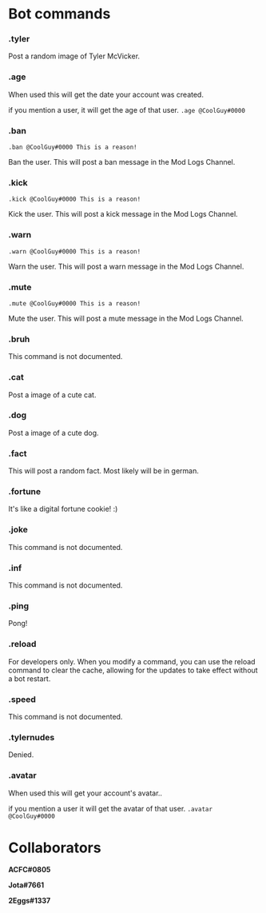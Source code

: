 # Bot commands

### **.tyler**
Post a random image of Tyler McVicker.

### **.age**
When used this will get the date your account was created.

if you mention a user, it will get the age of that user. `.age @CoolGuy#0000` 

### **.ban**
```.ban @CoolGuy#0000 This is a reason!```

Ban the user. This will post a ban message in the Mod Logs Channel.

### **.kick**
```.kick @CoolGuy#0000 This is a reason!```

Kick the user. This will post a kick message in the Mod Logs Channel.

### **.warn**
```.warn @CoolGuy#0000 This is a reason!```

Warn the user. This will post a warn message in the Mod Logs Channel.

### **.mute**
```.mute @CoolGuy#0000 This is a reason!```

Mute the user. This will post a mute message in the Mod Logs Channel.

### **.bruh**
This command is not documented.

### **.cat**
Post a image of a cute cat.

### **.dog**
Post a image of a cute dog.

### **.fact**
This will post a random fact. Most likely will be in german.

### **.fortune**
It's like a digital fortune cookie! :)

### **.joke**
This command is not documented.

### **.inf**
This command is not documented.

### **.ping**
Pong!

### **.reload**
For developers only. When you modify a command, you can use the reload command to clear the cache, allowing for the updates to take effect without a bot restart.

### **.speed**
This command is not documented.

### **.tylernudes**
Denied.

### **.avatar**
When used this will get your account's avatar..

if you mention a user it will get the avatar of that user. `.avatar @CoolGuy#0000` 

# **Collaborators**
**ACFC#0805**

**Jota#7661**

**2Eggs#1337**